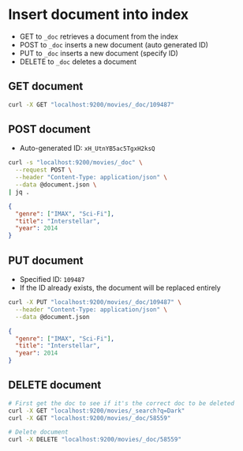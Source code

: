 # Insert document into index

- GET to `_doc` retrieves a document from the index
- POST to `_doc` inserts a new document (auto generated ID)
- PUT to `_doc` inserts a new document (specify ID)
- DELETE to `_doc` deletes a document

## GET document

```sh
curl -X GET "localhost:9200/movies/_doc/109487"
```

## POST document

- Auto-generated ID: `xH_UtnYB5ac5TgxH2ksQ`

```sh
curl -s "localhost:9200/movies/_doc" \
  --request POST \
  --header "Content-Type: application/json" \
  --data @document.json \
| jq .
```

```json
{
  "genre": ["IMAX", "Sci-Fi"],
  "title": "Interstellar",
  "year": 2014
}
```

## PUT document

- Specified ID: `109487`
- If the ID already exists, the document will be replaced entirely

```sh
curl -X PUT "localhost:9200/movies/_doc/109487" \
  --header "Content-Type: application/json" \
  --data @document.json
```

```json
{
  "genre": ["IMAX", "Sci-Fi"],
  "title": "Interstellar",
  "year": 2014
}
```

## DELETE document

```sh
# First get the doc to see if it's the correct doc to be deleted
curl -X GET "localhost:9200/movies/_search?q=Dark"
curl -X GET "localhost:9200/movies/_doc/58559"

# Delete document
curl -X DELETE "localhost:9200/movies/_doc/58559"
```

